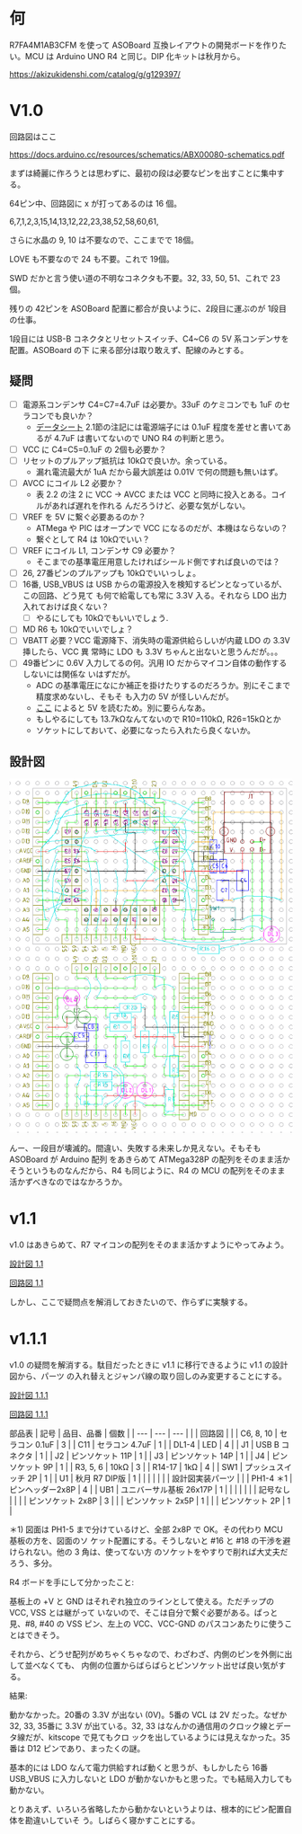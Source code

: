 # 何

R7FA4M1AB3CFM を使って ASOBoard 互換レイアウトの開発ボードを作りたい。MCU は Arduino UNO
R4 と同じ。DIP 化キットは秋月から。

https://akizukidenshi.com/catalog/g/g129397/

# V1.0

<!-- {{{ -->
回路図はここ

https://docs.arduino.cc/resources/schematics/ABX00080-schematics.pdf

まずは綺麗に作ろうとは思わずに、最初の段は必要なピンを出すことに集中する。

64ピン中、回路図に x が打ってあるのは 16 個。

6,7,1,2,3,15,14,13,12,22,23,38,52,58,60,61,

さらに水晶の 9, 10 は不要なので、ここまでで 18個。

LOVE も不要なので 24 も不要。これで 19個。

SWD だかと言う使い道の不明なコネクタも不要。32, 33, 50, 51、これで 23個。

残りの 42ピンを ASOBoard 配置に都合が良いように、2段目に運ぶのが 1段目の仕事。

1段目には USB-B コネクタとリセットスイッチ、C4~C6 の 5V 系コンデンサを配置。ASOBoard の下
に来る部分は取り敢えず、配線のみとする。
<!-- }}} -->

## 疑問

- [ ] 電源系コンデンサ C4=C7=4.7uF は必要か。33uF のケミコンでも 1uF のセラコンでも良いか？
  - [データシート](https://www.renesas.com/ja/document/dst/ra4m1-group-datasheet?r=1054146)
    2.1節の注記には電源端子には 0.1uF 程度を差せと書いてあるが 4.7uF は書いてないので UNO
    R4 の判断と思う。
- [ ] VCC に C4=C5=0.1uF の 2個も必要か？
- [ ] リセットのプルアップ抵抗は 10kΩで良いか。余っている。
  - 漏れ電流最大が 1uA だから最大誤差は 0.01V で何の問題も無いはず。
- [ ] AVCC にコイル L2 必要か？
  - 表 2.2 の注 2 に VCC → AVCC または VCC と同時に投入とある。コイルがあれば遅れを作れる
    んだろうけど、必要な気がしない。
- [ ] VREF を 5V に繋ぐ必要あるのか？
  - ATMega や PIC はオープンで VCC になるのだが、本機はならないの？
  - 繋ぐとして R4 は 10kΩでいい？
- [ ] VREF にコイル L1, コンデンサ C9 必要か？
  - そこまでの基準電圧用意したければシールド側ですれば良いのでは？
- [ ] 26, 27番ピンのプルアップも 10kΩでいいっしょ。
- [ ] 16番, USB_VBUS は USB からの電源投入を検知するピンとなっているが、この回路、どう見て
  も何で給電しても常に 3.3V 入る。それなら LDO 出力入れておけば良くない？
  - [ ] やるにしても 10kΩでもいいでしょう.
- [ ] MD R6 も 10kΩでいいでしょ？
- [ ] VBATT 必要？VCC 電源降下、消失時の電源供給らしいが内蔵 LDO の 3.3V 挿したら、VCC 異
  常時に LDO も 3.3V ちゃんと出ないと思うんだが。。。
- [ ] 49番ピンに 0.6V 入力してるの何。汎用 IO だからマイコン自体の動作するしないには関係な
  いはずだが。
  - ADC の基準電圧になにか補正を掛けたりするのだろうか。別にそこまで精度求めないし、そもそ
    も入力の 5V が怪しいんだが。
  - [ここ](http://www.technoblogy.com/show?4JVF) によると 5V を読むため。別に要らんなあ。
  - もしやるにしても 13.7kΩなんてないので R10=110kΩ, R26=15kΩとか
  - ソケットにしておいて、必要になったら入れたら良くないか。

## 設計図

![設計図1.0](./figure/ASOBoardR4_1.0.png)

んー、一段目が壊滅的。間違い、失敗する未来しか見えない。そもそも ASOBoard が Arduino 配列
をあきらめて ATMega328P の配列をそのまま活かそうというものなんだから、R4 も同じように、R4
の MCU の配列をそのまま活かずべきなのではなかろうか。

# v1.1

v1.0 はあきらめて、R7 マイコンの配列をそのまま活かすようにやってみよう。

[設計図 1.1](./librecad/ASOBoardR4_1.1.pdf)

[回路図 1.1](./kicad/ASOBoardR4_v1.1/ASOBoardR4_v1.1.pdf)

しかし、ここで疑問点を解消しておきたいので、作らずに実験する。

# v1.1.1

v1.0 の疑問を解消する。駄目だったときに v1.1 に移行できるように v1.1 の設計図から、パーツ
の入れ替えとジャンパ線の取り回しのみ変更することにする。

[設計図 1.1.1](./librecad/ASOBoardR4_1.1.1.pdf)

[回路図 1.1.1](./kicad/ASOBoardR4_v1.1.1/ASOBoardR4_v1.1.1.pdf)

部品表
| 記号      | 品目、品番              | 個数 |
| ---       | ---                     | ---  |
|           | 回路図                  |      |
| C6, 8, 10 | セラコン 0.1uF          | 3    |
| C11       | セラコン 4.7uF          | 1    |
| DL1-4     | LED                     | 4    |
| J1        | USB B コネクタ          | 1    |
| J2        | ピンソケット 11P        | 1    |
| J3        | ピンソケット 14P        | 1    |
| J4        | ピンソケット 9P         | 1    |
| R3, 5, 6  | 10kΩ                   | 3    |
| R14-17    | 1kΩ                    | 4    |
| SW1       | プッシュスイッチ 2P     | 1    |
| U1        | 秋月 R7 DIP版           | 1    |
|           |                         |      |
|           | 設計図実装パーツ        |      |
| PH1-4 ＊1 | ピンヘッダー2x8P        | 4    |
| UB1       | ユニバーサル基板 26x17P | 1    |
|           |                         |      |
|           | 記号なし                |      |
|           | ピンソケット 2x8P       | 3    |
|           | ピンソケット 2x5P       | 1    |
|           | ピンソケット 2P         | 1    |

＊1) 図面は PH1-5 まで分けているけど、全部 2x8P で OK。その代わり MCU 基板の方を、図面のソ
ケット配置にする。そうしないと #16 と #18 の干渉を避けられない。他の 3 角は、使ってない方
のソケットをやすりで削れば大丈夫だろう、多分。

R4 ボードを手にして分かったこと:

基板上の +V と GND はそれぞれ独立のラインとして使える。ただチップの VCC, VSS とは継がって
いないので、そこは自分で繋ぐ必要がある。ぱっと見、#8, #40 の VSS ピン、左上の VCC、VCC-GND
のパスコンあたりに使うことはできそう。

それから、どうせ配列がめちゃくちゃなので、わざわざ、内側のピンを外側に出して並べなくても、
内側の位置からばらばらとピンソケット出せば良い気がする。

結果:

動かなかった。20番の 3.3V が出ない (0V)。5番の VCL は 2V だった。なぜか 32, 33, 35番に
3.3V が出ている。32, 33 はなんかの通信用のクロック線とデータ線だが、kitscope で見てもクロ
ックを出しているようには見えなかった。35番は D12 ピンであり、まったくの謎。

基本的には LDO なんて電力供給すれば動くと思うが、もしかしたら 16番 USB_VBUS に入力しないと
LDO が動かないかもと思った。でも結局入力しても動かない。

とりあえず、いろいろ省略したから動かないというよりは、根本的にピン配置自体を勘違いしていそ
う。しばらく寝かすことにする。
